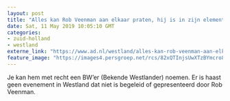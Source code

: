 ```yaml
---
layout: post
title: "Alles kan Rob Veenman aan elkaar praten, hij is in zijn element achter de microfoon"
date: Sat, 11 May 2019 10:05:10 GMT
categories: 
- zuid-holland 
- westland 
externe_link: "https://www.ad.nl/westland/alles-kan-rob-veenman-aan-elkaar-praten-hij-is-in-zijn-element-achter-de-microfoon~a51825c8/"
feature_image: "https://images4.persgroep.net/rcs/82xQTInjsUwXTzBYmcro8ijfNE8/diocontent/147724643/_fitwidth/400/?appId=21791a8992982cd8da851550a453bd7f&quality=0.7"
---
```


Je kan hem met recht een BW’er (Bekende Westlander) noemen. Er is haast geen evenement in Westland dat niet is begeleid of gepresenteerd door Rob Veenman.
